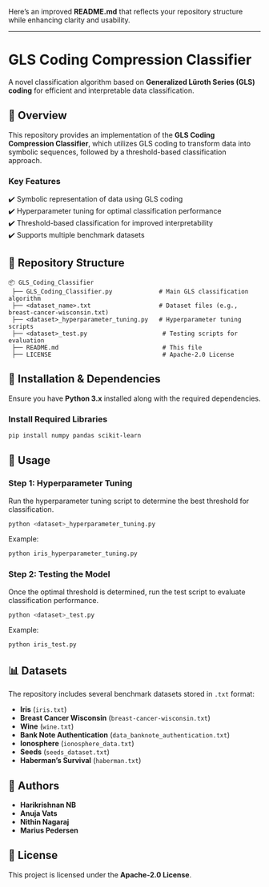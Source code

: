 Here’s an improved **README.md** that reflects your repository structure while enhancing clarity and usability.  

---

# **GLS Coding Compression Classifier**  
A novel classification algorithm based on **Generalized Lüroth Series (GLS) coding** for efficient and interpretable data classification.  

## **📌 Overview**  
This repository provides an implementation of the **GLS Coding Compression Classifier**, which utilizes GLS coding to transform data into symbolic sequences, followed by a threshold-based classification approach.  

### **Key Features**  
✔️ Symbolic representation of data using GLS coding  
✔️ Hyperparameter tuning for optimal classification performance  
✔️ Threshold-based classification for improved interpretability  
✔️ Supports multiple benchmark datasets  

## **📂 Repository Structure**  

```
📦 GLS_Coding_Classifier
 ├── GLS_Coding_Classifier.py             # Main GLS classification algorithm
 ├── <dataset_name>.txt                   # Dataset files (e.g., breast-cancer-wisconsin.txt)
 ├── <dataset>_hyperparameter_tuning.py   # Hyperparameter tuning scripts
 ├── <dataset>_test.py                     # Testing scripts for evaluation
 ├── README.md                             # This file
 ├── LICENSE                               # Apache-2.0 License
```

## **📌 Installation & Dependencies**  
Ensure you have **Python 3.x** installed along with the required dependencies.

### **Install Required Libraries**  
```bash
pip install numpy pandas scikit-learn
```

## **🚀 Usage**  
### **Step 1: Hyperparameter Tuning**  
Run the hyperparameter tuning script to determine the best threshold for classification.  

```bash
python <dataset>_hyperparameter_tuning.py
```
Example:  
```bash
python iris_hyperparameter_tuning.py
```

### **Step 2: Testing the Model**  
Once the optimal threshold is determined, run the test script to evaluate classification performance.  

```bash
python <dataset>_test.py
```
Example:  
```bash
python iris_test.py
```

## **📊 Datasets**  
The repository includes several benchmark datasets stored in `.txt` format:  
- **Iris** (`iris.txt`)  
- **Breast Cancer Wisconsin** (`breast-cancer-wisconsin.txt`)  
- **Wine** (`wine.txt`)  
- **Bank Note Authentication** (`data_banknote_authentication.txt`)  
- **Ionosphere** (`ionosphere_data.txt`)  
- **Seeds** (`seeds_dataset.txt`)  
- **Haberman’s Survival** (`haberman.txt`)  

## **🔬 Authors**  
- **Harikrishnan NB**  
- **Anuja Vats**  
- **Nithin Nagaraj**  
- **Marius Pedersen**  

## **📜 License**  
This project is licensed under the **Apache-2.0 License**.  

